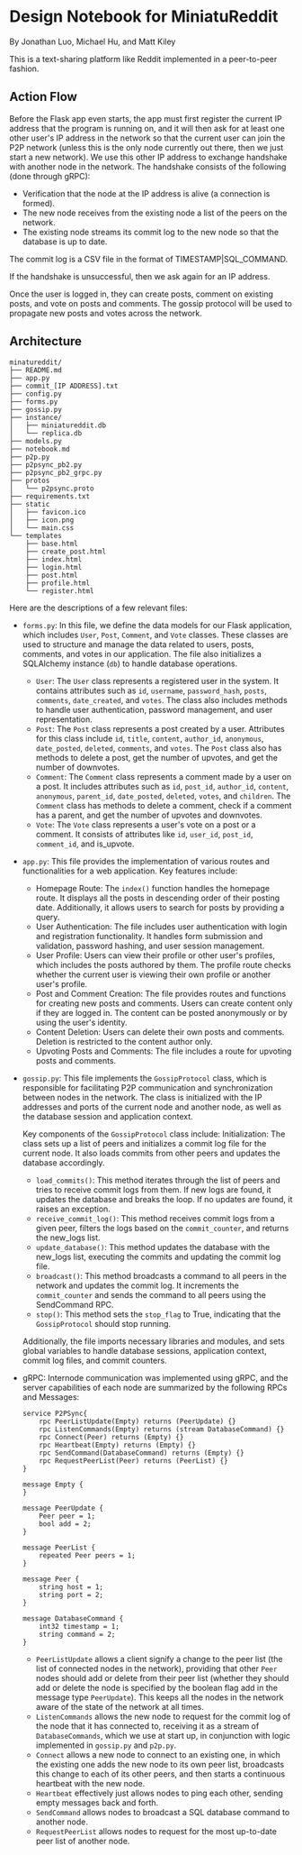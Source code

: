 # Design Notebook for MiniatuReddit
By Jonathan Luo, Michael Hu, and Matt Kiley

This is a text-sharing platform like Reddit implemented in a peer-to-peer fashion.

## Action Flow
Before the Flask app even starts, the app must first register the current IP address that the program is running on, and it will then ask for at least one other user's IP address in the network so that the current user can join the P2P network (unless this is the only node currently out there, then we just start a new network). We use this other IP address to exchange handshake with another node in the network.
The handshake consists of the following (done through gRPC):
- Verification that the node at the IP address is alive (a connection is formed).
- The new node receives from the existing node a list of the peers on the network.
- The existing node streams its commit log to the new node so that the database is up to date.

The commit log is a CSV file in the format of TIMESTAMP|SQL_COMMAND.

If the handshake is unsuccessful, then we ask again for an IP address.

Once the user is logged in, they can create posts, comment on existing posts, and vote on posts and comments. The gossip protocol will be used to propagate new posts and votes across the network.


## Architecture
```
minatureddit/
├── README.md
├── app.py
├── commit_[IP ADDRESS].txt
├── config.py
├── forms.py
├── gossip.py
├── instance/
│   ├── miniatureddit.db
│   └── replica.db
├── models.py
├── notebook.md
├── p2p.py
├── p2psync_pb2.py
├── p2psync_pb2_grpc.py
├── protos
│   └── p2psync.proto
├── requirements.txt
├── static
│   ├── favicon.ico
│   ├── icon.png
│   └── main.css
└── templates
    ├── base.html
    ├── create_post.html
    ├── index.html
    ├── login.html
    ├── post.html
    ├── profile.html
    └── register.html
```
Here are the descriptions of a few relevant files:
- `forms.py`:
    In this file, we define the data models for our Flask application, which includes `User`, `Post`, `Comment`, and `Vote` classes. These classes are used to structure and manage the data related to users, posts, comments, and votes in our application. The file also initializes a SQLAlchemy instance (`db`) to handle database operations.
    - `User`: The `User` class represents a registered user in the system. It contains attributes such as `id`, `username`, `password_hash`, `posts`, `comments`, `date_created`, and `votes`. The class also includes methods to handle user authentication, password management, and user representation.
    - `Post`: The `Post` class represents a post created by a user. Attributes for this class include `id`, `title`, `content`, `author_id`, `anonymous`, `date_posted`, `deleted`, `comments`, and `votes`. The `Post` class also has methods to delete a post, get the number of upvotes, and get the number of downvotes.
    - `Comment`: The `Comment` class represents a comment made by a user on a post. It includes attributes such as `id`, `post_id`, `author_id`, `content`, `anonymous`, `parent_id`, `date_posted`, `deleted`, `votes`, and `children`. The `Comment` class has methods to delete a comment, check if a comment has a parent, and get the number of upvotes and downvotes.
    - `Vote`: The `Vote` class represents a user's vote on a post or a comment. It consists of attributes like `id`, `user_id`, `post_id`, `comment_id`, and is_upvote.

- `app.py`:
    This file provides the implementation of various routes and functionalities for a web application. Key features include:
    - Homepage Route: The `index()` function handles the homepage route. It displays all the posts in descending order of their posting date. Additionally, it allows users to search for posts by providing a query.
    - User Authentication: The file includes user authentication with login and registration functionality. It handles form submission and validation, password hashing, and user session management.
    - User Profile: Users can view their profile or other user's profiles, which includes the posts authored by them. The profile route checks whether the current user is viewing their own profile or another user's profile.
    - Post and Comment Creation: The file provides routes and functions for creating new posts and comments. Users can create content only if they are logged in. The content can be posted anonymously or by using the user's identity.
    - Content Deletion: Users can delete their own posts and comments. Deletion is restricted to the content author only.
    - Upvoting Posts and Comments: The file includes a route for upvoting posts and comments.

- `gossip.py`:
    This file implements the `GossipProtocol` class, which is responsible for facilitating P2P communication and synchronization between nodes in the network. The class is initialized with the IP addresses and ports of the current node and another node, as well as the database session and application context.

    Key components of the `GossipProtocol` class include:
    Initialization: The class sets up a list of peers and initializes a commit log file for the current node. It also loads commits from other peers and updates the database accordingly.
    - `load_commits()`: This method iterates through the list of peers and tries to receive commit logs from them. If new logs are found, it updates the database and breaks the loop. If no updates are found, it raises an exception.
    - `receive_commit_log()`: This method receives commit logs from a given peer, filters the logs based on the `commit_counter`, and returns the new_logs list.
    - `update_database()`: This method updates the database with the new_logs list, executing the commits and updating the commit log file.
    - `broadcast()`: This method broadcasts a command to all peers in the network and updates the commit log. It increments the `commit_counter` and sends the command to all peers using the SendCommand RPC.
    - `stop()`: This method sets the `stop_flag` to True, indicating that the `GossipProtocol` should stop running.

    Additionally, the file imports necessary libraries and modules, and sets global variables to handle database sessions, application context, commit log files, and commit counters.

- gRPC:
    Internode communication was implemented using gRPC, and the server capabilities of each node are summarized by the following RPCs and Messages:
    ```
    service P2PSync{
        rpc PeerListUpdate(Empty) returns (PeerUpdate) {}
        rpc ListenCommands(Empty) returns (stream DatabaseCommand) {}
        rpc Connect(Peer) returns (Empty) {}
        rpc Heartbeat(Empty) returns (Empty) {}
        rpc SendCommand(DatabaseCommand) returns (Empty) {}
        rpc RequestPeerList(Peer) returns (PeerList) {}
    }

    message Empty {
    }

    message PeerUpdate {
        Peer peer = 1;
        bool add = 2;
    }

    message PeerList {
        repeated Peer peers = 1;
    }

    message Peer {
        string host = 1;
        string port = 2;
    }

    message DatabaseCommand {
        int32 timestamp = 1;
        string command = 2;
    }
    ```

    - `PeerListUpdate` allows a client signify a change to the peer list (the list of connected nodes in the network), providing that other `Peer` nodes should add or delete from their peer list (whether they should add or delete the node is specified by the boolean flag add in the message type `PeerUpdate`). This keeps all the nodes in the network aware of the state of the network at all times.
    - `ListenCommands` allows the new node to request for the commit log of the node that it has connected to, receiving it as a stream of `DatabaseCommands`, which we use at start up, in conjunction with logic implemented in `gossip.py` and `p2p.py`.
    - `Connect` allows a new node to connect to an existing one, in which the existing one adds the new node to its own peer list, broadcasts this change to each of its other peers, and then starts a continuous heartbeat with the new node.
    - `Heartbeat` effectively just allows nodes to ping each other, sending empty messages back and forth.
    - `SendCommand` allows nodes to broadcast a SQL database command to another node.
    - `RequestPeerList` allows nodes to request for the most up-to-date peer list of another node.

